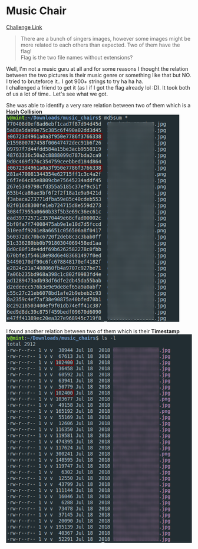 **Music Chair**
===================  
[Challenge Link](https://s3-eu-west-1.amazonaws.com/hubchallenges/Forensics/music_chairs.zip)  

> There are a bunch of singers images, however some images might be more related to each others than expected. Two of them have the flag!    
> Flag is the two file names without extensions?

Well, I'm not a music guru at all and for some reasons I thought the relation between the two pictures is their music genre or something like that but NO.  
I tried to bruteforce it.. I got 900+ strings to try ha ha ha.  
I challenged a friend to get it (as I if I got the flag already lol :D).
It took both of us a lot of time.. Let's see what we got.

She was able to identify a very rare relation between two of them which is a **Hash Collision**  
![](images/music-chair.png)

I found another relation between two of them which is their **Timestamp**  
![](images/music-chair1.png)
